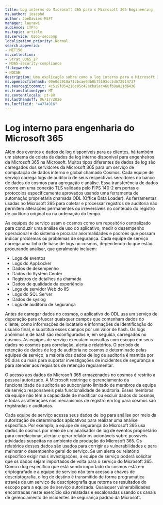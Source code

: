 ```yaml
---
title: Log interno do Microsoft 365 para o Microsoft 365 Engineering
ms.author: josephd
author: JoeDavies-MSFT
manager: laurawi
audience: ITPro
ms.topic: article
ms.service: O365-seccomp
localization_priority: Normal
search.appverid:
- MET150
ms.collection:
- Strat_O365_IP
- M365-security-compliance
f1.keywords:
- NOCSH
description: Uma explicação sobre como o log interno para o Microsoft 365 Engineering funciona.
ms.openlocfilehash: 09e0d2910a71cbcae9db0b75193cc5d672914737
ms.sourcegitcommit: 4c519f054216c05c42acba5ac460fb9a821d6436
ms.translationtype: MT
ms.contentlocale: pt-BR
ms.lasthandoff: 06/17/2020
ms.locfileid: "44774916"
---
```

# <a name="internal-logging-for-microsoft-365-engineering"></a>Log interno para engenharia do Microsoft 365

Além dos eventos e dados de log disponíveis para os clientes, há também um sistema de coleta de dados de log interno disponível para engenheiros da Microsoft 365 na Microsoft. Muitos tipos diferentes de dados de log são carregados dos servidores da Microsoft 365 para um serviço de computação de dados interno e global chamado Cosmos. Cada equipe de serviço carrega logs de auditoria de seus respectivos servidores no banco de dados do cosmos para agregação e análise. Essa transferência de dados ocorre em uma conexão TLS validada pelo FIPS 140-2 em portas e protocolos especificamente aprovados usando uma ferramenta de automação proprietária chamada ODL (Office Data Loader). As ferramentas usadas no Microsoft 365 para coletar e processar registros de auditoria não permitem alterações permanentes ou irreversíveis no conteúdo do registro de auditoria original ou na ordenação do tempo.

As equipes de serviço usam o cosmos como um repositório centralizado para conduzir uma análise de uso do aplicativo, medir o desempenho operacional e do sistema e procurar anormalidades e padrões que possam indicar problemas ou problemas de segurança. Cada equipe de serviço carrega uma linha de base de logs no cosmos, dependendo do que estão procurando analisar, que geralmente incluem:

- Logs de eventos
- Logs do AppLocker
- Dados de desempenho
- Dados do System Center
- Registros de detalhes da chamada
- Dados de qualidade da experiência
- Logs de servidor Web do IIS
- Logs do SQL Server
- Dados de syslog
- Logs de auditoria de segurança

Antes de carregar dados no cosmos, o aplicativo do ODL usa um serviço de depuração para ofuscar quaisquer campos que contenham dados do cliente, como informações de locatário e informações de identificação do usuário final, e substitua esses campos por um valor de hash. Os logs anônimos e de hash são reconfigurados e, em seguida, carregados no cosmos. As equipes de serviço executam consultas com escopo em seus dados no cosmos para correlação, alerta e relatórios. O período de retenção de dados de log de auditoria no cosmos é determinado pelas equipes de serviço; a maioria dos dados de log de auditoria é mantida por 90 dias ou mais para suportar investigações de incidentes de segurança e para atender aos requisitos de retenção regulamentar.

O acesso aos dados do Microsoft 365 armazenados no cosmos é restrito a pessoal autorizado. A Microsoft restringe o gerenciamento da funcionalidade de auditoria ao subconjunto limitado de membros da equipe de serviço responsáveis pela funcionalidade de auditoria. Esses membros da equipe não têm a capacidade de modificar ou excluir dados do cosmos, e todas as alterações nos mecanismos de registro em log para cosmos são registradas e auditadas.

Cada equipe de serviço acessa seus dados de log para análise por meio da autorização de determinados aplicativos para realizar uma análise específica. Por exemplo, a equipe de segurança do Microsoft 365 usa dados do cosmos por meio de um analisador de log de eventos proprietário para correlacionar, alertar e gerar relatórios acionáveis sobre possíveis atividades suspeitas no ambiente de produção do Microsoft 365. Os relatórios desses dados são usados para corrigir as vulnerabilidades e para melhorar o desempenho geral do serviço. Se um alerta ou relatório específico exigir mais investigações, a equipe de serviço poderá solicitar que os dados sejam importados de volta para o serviço do Microsoft 365. Como o log específico que está sendo importado do cosmos está em criptografado e a equipe de serviço não tem acesso a chaves de descriptografia, o log de destino é transmitido de forma programática através de um serviço de descriptografia que retorna os resultados do escopo para a equipe de serviço autorizada. Quaisquer vulnerabilidades encontradas neste exercício são relatadas e escalonadas usando os canais de gerenciamento de incidentes de segurança padrão da Microsoft.

